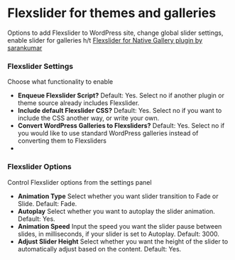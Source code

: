 # Flexslider for themes and galleries

Options to add Flexslider to WordPress site, change global slider settings, enable slider for galleries
h/t [Flexslider for Native Gallery plugin by sarankumar](https://github.com/projoomexperts/Flexslider-Carousel-For-Wordpress-Native-Gallery/blob/master/fsng-index.php)

### Flexslider Settings
Choose what functionality to enable

* __Enqueue Flexslider Script?__ Default: Yes. Select no if another plugin or theme source already includes Flexslider.
* __Include default Flexslider CSS?__ Default: Yes. Select no if you want to include the CSS another way, or write your own.
* __Convert WordPress Galleries to Flexsliders?__ Default: Yes. Select no if you would like to use standard WordPress galleries instead of converting them to Flexsliders
*

### Flexslider Options
Control Flexslider options from the settings panel

* __Animation Type__ Select whether you want slider transition to Fade or Slide. Default: Fade.
* __Autoplay__ Select whether you want to autoplay the slider animation. Default: Yes.
* __Animation Speed__ Input the speed you want the slider pause between slides, in milliseconds, if your slider is set to Autoplay. Default: 3000.
* __Adjust Slider Height__ Select whether you want the height of the slider to automatically adjust based on the content. Default: Yes.